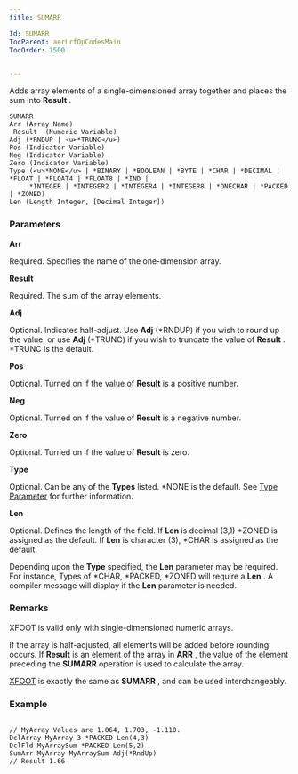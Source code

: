 ```yaml
---
title: SUMARR

Id: SUMARR
TocParent: aerLrfOpCodesMain
TocOrder: 1500


---
```


Adds array elements of a single-dimensioned array together and places the sum into **Result** . 

```
SUMARR
Arr (Array Name)
 Result  (Numeric Variable)
Adj (*RNDUP | <u>*TRUNC</u>)
Pos (Indicator Variable)
Neg (Indicator Variable)
Zero (Indicator Variable)
Type (<u>*NONE</u> | *BINARY | *BOOLEAN | *BYTE | *CHAR | *DECIMAL | *FLOAT | *FLOAT4 | *FLOAT8 | *IND |
     *INTEGER | *INTEGER2 | *INTEGER4 | *INTEGER8 | *ONECHAR | *PACKED | *ZONED)
Len (Length Integer, [Decimal Integer])
```

### Parameters

**Arr** 

Required. Specifies the name of the one-dimension array.


**Result** 

Required. The sum of the array elements.


**Adj** 

Optional. Indicates half-adjust. Use **Adj** (*RNDUP) if you wish to round up the value, or use **Adj** (*TRUNC) if you wish to truncate the value of **Result** . *TRUNC is the default.


**Pos** 

Optional. Turned on if the value of **Result** is a positive number.


**Neg** 

Optional. Turned on if the value of **Result** is a negative number.


**Zero** 

Optional. Turned on if the value of **Result** is zero.


**Type** 

Optional. Can be any of the **Types** listed. *NONE is the default. See [Type Parameter](Type_Parameter.html) for further information.


**Len** 

Optional. Defines the length of the field. If **Len** is decimal (3,1) *ZONED is assigned as the default. If **Len** is character (3), *CHAR is assigned as the default. 

Depending upon the **Type** specified, the **Len** parameter may be required. For instance, Types of *CHAR, *PACKED, *ZONED will require a **Len** . A compiler message will display if the **Len** parameter is needed.


### Remarks
XFOOT is valid only with single-dimensioned numeric arrays.

If the array is half-adjusted, all elements will be added before rounding occurs. If **Result** is an element of the array in **ARR** , the value of the element preceding the **SUMARR** operation is used to calculate the array. 

[XFOOT](XFOOT.html) is exactly the same as **SUMARR** , and can be used interchangeably. 

### Example

```

// MyArray Values are 1.064, 1.703, -1.110.
DclArray MyArray 3 *PACKED Len(4,3)
DclFld MyArraySum *PACKED Len(5,2)
SumArr MyArray MyArraySum Adj(*RndUp)
// Result 1.66 
```

